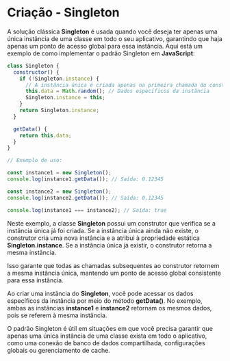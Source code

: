 # Criação - Singleton

A solução clássica **Singleton** é usada quando você deseja ter apenas uma única instância de uma classe em todo o seu aplicativo, garantindo que haja apenas um ponto de acesso global para essa instância. Aqui está um exemplo de como implementar o padrão Singleton em **JavaScript**:

```javascript
class Singleton {
  constructor() {
    if (!Singleton.instance) {
      // A instância única é criada apenas na primeira chamada do construtor
      this.data = Math.random(); // Dados específicos da instância
      Singleton.instance = this;
    }
    return Singleton.instance;
  }

  getData() {
    return this.data;
  }
}

// Exemplo de uso:

const instance1 = new Singleton();
console.log(instance1.getData()); // Saída: 0.12345

const instance2 = new Singleton();
console.log(instance2.getData()); // Saída: 0.12345

console.log(instance1 === instance2); // Saída: true
```
Neste exemplo, a classe **Singleton** possui um construtor que verifica se a instância única já foi criada. Se a instância única ainda não existe, o construtor cria uma nova instância e a atribui à propriedade estática **Singleton.instance**. Se a instância única já existir, o construtor retorna a mesma instância.

Isso garante que todas as chamadas subsequentes ao construtor retornem a mesma instância única, mantendo um ponto de acesso global consistente para essa instância.

Ao criar uma instância do **Singleton**, você pode acessar os dados específicos da instância por meio do método **getData()**. No exemplo, ambas as instâncias **instance1** e **instance2** retornam os mesmos dados, pois se referem à mesma instância.

O padrão Singleton é útil em situações em que você precisa garantir que apenas uma única instância de uma classe exista em todo o aplicativo, como uma conexão de banco de dados compartilhada, configurações globais ou gerenciamento de cache.